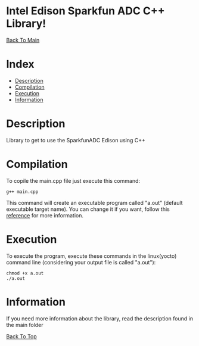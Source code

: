 Intel Edison Sparkfun ADC C++ Library!
===================

[Back To Main](../README.md)

Index
=================

  * [Description](#description)
  * [Compilation](#compilation)
  * [Execution](#execution)
  * [Information](#information)

Description
===================
Library to get to use the SparkfunADC Edison using C++

Compilation
===================
To copile the main.cpp file just execute this command:

```
g++ main.cpp
```
This command will create an executable program called "a.out" (default executable target name).
You can change it if you want, follow this [reference](http://www.cs.fsu.edu/~jestes/howto/g++compiling.txt) for more information.

Execution
=================
To execute the program, execute these commands in the linux(yocto) command line (considering your output file is called "a.out"):

```
chmod +x a.out
./a.out
```

Information
===================
If you need more information about the library, read the description found in the main folder

[Back To Top](#index)
